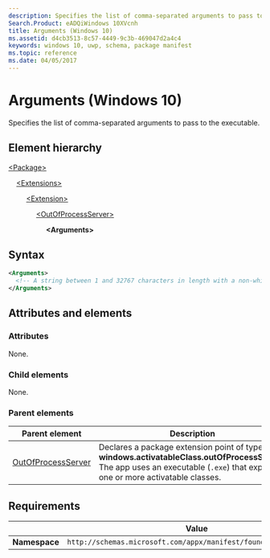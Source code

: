 ```yaml
---
description: Specifies the list of comma-separated arguments to pass to the executable (Windows 10).
Search.Product: eADQiWindows 10XVcnh
title: Arguments (Windows 10)
ms.assetid: d4cb3513-8c57-4449-9c3b-469047d2a4c4
keywords: windows 10, uwp, schema, package manifest
ms.topic: reference
ms.date: 04/05/2017
---
```


# Arguments (Windows 10)

Specifies the list of comma-separated arguments to pass to the executable.

## Element hierarchy

[\<Package\>](element-package.md)

&nbsp;&nbsp;&nbsp;&nbsp;[\<Extensions\>](element-extensions.md)

&nbsp;&nbsp;&nbsp;&nbsp; &nbsp;&nbsp;&nbsp;&nbsp;[\<Extension\>](element-extension.md)

&nbsp;&nbsp;&nbsp;&nbsp; &nbsp;&nbsp;&nbsp;&nbsp; &nbsp;&nbsp;&nbsp;&nbsp;[\<OutOfProcessServer\>](element-outofprocessserver.md)

&nbsp;&nbsp;&nbsp;&nbsp; &nbsp;&nbsp;&nbsp;&nbsp; &nbsp;&nbsp;&nbsp;&nbsp; &nbsp;&nbsp;&nbsp;&nbsp;**\<Arguments\>**

## Syntax

```xml
<Arguments>
  <!-- A string between 1 and 32767 characters in length with a non-whitespace character at its beginning and end. -->
</Arguments>
```

## Attributes and elements

### Attributes

None.

### Child elements

None.

### Parent elements

| Parent element | Description |
|-|-|
| [OutOfProcessServer](element-outofprocessserver.md) | Declares a package extension point of type **windows.activatableClass.outOfProcessServer**. The app uses an executable (`.exe`) that exposes one or more activatable classes. |

## Requirements

|   | Value  |
|--|--|
| **Namespace** | `http://schemas.microsoft.com/appx/manifest/foundation/windows10` |

